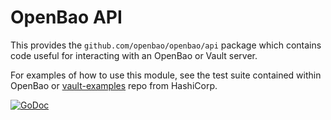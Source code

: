 OpenBao API
=================

This provides the `github.com/openbao/openbao/api` package which contains code useful for interacting with an OpenBao or Vault server.

For examples of how to use this module, see the test suite contained
within OpenBao or [vault-examples](https://github.com/hashicorp/vault-examples)
repo from HashiCorp.

[![GoDoc](https://godoc.org/github.com/openbao/openbao/api?status.png)](https://godoc.org/github.com/openbao/openbao/api)
